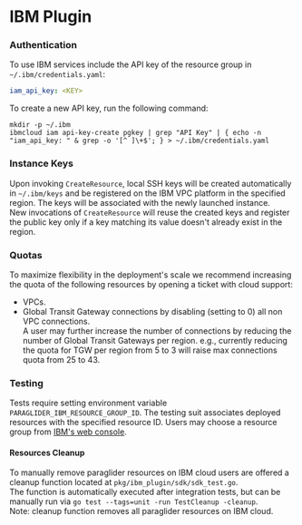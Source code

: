 # IBM Plugin

### Authentication

To use IBM services include the API key of the resource group in `~/.ibm/credentials.yaml`:

```yaml
iam_api_key: <KEY>
```

To create a new API key, run the following command:

```
mkdir -p ~/.ibm
ibmcloud iam api-key-create pgkey | grep "API Key" | { echo -n "iam_api_key: " & grep -o '[^ ]\+$'; } > ~/.ibm/credentials.yaml
```

### Instance Keys
Upon invoking `CreateResource`, local SSH keys will be created automatically in `~/.ibm/keys` and be registered on the IBM VPC platform in the specified region. The keys will be associated with the newly launched instance.  
New invocations of `CreateResource` will reuse the created keys and register the public key only if a key matching its value doesn't already exist in the region.

### Quotas
To maximize flexibility in the deployment's scale we recommend increasing the quota of the following resources by opening a ticket with cloud support:
- VPCs.
- Global Transit Gateway connections by disabling (setting to 0) all non VPC connections.  
  A user may further increase the number of connections by reducing the number of Global Transit Gateways per region.
  e.g., currently reducing the quota for TGW per region from 5 to 3 will raise max connections quota from 25 to 43.

### Testing
Tests require setting environment variable `PARAGLIDER_IBM_RESOURCE_GROUP_ID`. 
The testing suit associates deployed resources with the specified resource ID.
Users may choose a resource group from [IBM's web console](https://cloud.ibm.com/account/resource-groups).

#### Resources Cleanup
To manually remove paraglider resources on IBM cloud users are offered a cleanup function located at `pkg/ibm_plugin/sdk/sdk_test.go`.  
The function is automatically executed after integration tests, but can be manually run via `go test --tags=unit -run TestCleanup -cleanup`.  
Note: cleanup function removes all paraglider resources on IBM cloud. 